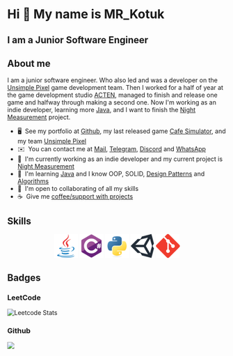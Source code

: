 Hi 👋 My name is MR_Kotuk
==========================

I am a Junior Software Engineer
-----------------------------

## About me
I am a junior software engineer. Who also led and was a developer on the [Unsimple Pixel](https://unsimple-pixel.itch.io) game development team. Then I worked for a half of year at the game development studio [ACTEN](https://playhop.com/developer/57902), managed to finish and release one game and halfway through making a second one. Now I'm working as an indie developer, learning more [Java](https://www.java.com/en/), and I want to finish the [Night Measurement](https://github.com/MR-Kotuk/Night-Measurement) project.

* 🖥️  See my portfolio at [Github](http://github.com/MR-Kotuk?tab=repositories), my last released game [Cafe Simulator](https://t.ly/qul6m), and my team [Unsimple Pixel](https://unsimple-pixel.itch.io)
* ✉️  You can contact me at [Mail](mailto:mrkotuk333@gmail.com), [Telegram](https://web.telegram.org/a/#1642872945), [Discord](discordapp.com/users/1080869727083184128) and [WhatsApp](https://wa.me/qr/RS63S2DDHXD4M1)
* 🚀  I'm currently working as an indie developer and my current project is [Night Measurement](https://github.com/MR-Kotuk/Night-Measurement)
* 🧠  I'm learning [Java](https://www.java.com/en/) and I know OOP, SOLID, [Design Patterns](https://github.com/MR-Kotuk/Design-Patterns) and [Algorithms](https://github.com/MR-Kotuk/Algorithms)
* 🤝  I'm open to collaborating of all my skills
* ☕  Give me [coffee/support with projects](https://www.donationalerts.com/r/mr_kotuk)

## Skills

<p align="middle">
<img src="https://raw.githubusercontent.com/teamedwardforever/Readme-Generator/71f25dd8b98329b168142a6b782a107b75eab178/svg/Skills/Languages/java-original.svg" alt="Java" width="55" height="55"/>
<img src="https://raw.githubusercontent.com/teamedwardforever/Readme-Generator/71f25dd8b98329b168142a6b782a107b75eab178/svg/Skills/Languages/csharp-original.svg" alt="Csharp" width="55" height="55"/>
<img src="https://raw.githubusercontent.com/teamedwardforever/Readme-Generator/71f25dd8b98329b168142a6b782a107b75eab178/svg/Skills/Languages/python-original.svg" alt="Python" width="55" height="55"/>
<img src="https://raw.githubusercontent.com/teamedwardforever/Readme-Generator/71f25dd8b98329b168142a6b782a107b75eab178/svg/Skills/Engines/unity3d-icon.svg" alt="Unity" width="55" height="55"/>
<img src="https://raw.githubusercontent.com/teamedwardforever/Readme-Generator/71f25dd8b98329b168142a6b782a107b75eab178/svg/Skills/Other/git-scm-icon.svg" alt="Git" width="55" height="55"/>
</p>

## Badges

### LeetCode
![Leetcode Stats](https://leetcard.jacoblin.cool/mr_kotukkk?ext=heatmap)

### Github
<a href="http://www.github.com/MR-Kotuk"><img src="https://github-readme-streak-stats.herokuapp.com/?user=MR-Kotuk&stroke=ffffff&background=1c1917&ring=0891b2&fire=0891b2&currStreakNum=ffffff&currStreakLabel=0891b2&sideNums=ffffff&sideLabels=ffffff&dates=ffffff&hide_border=true" /></a>

<br/>

